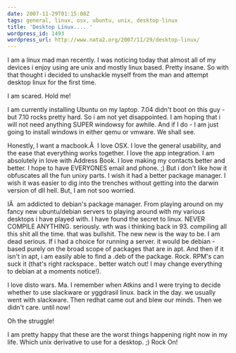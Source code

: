```yaml
---
date: 2007-11-29T01:15:08Z
tags: general, linux, osx, ubuntu, unix, desktop-linux
title: 'Desktop Linux.... '
wordpress_id: 1493
wordpress_url: http://www.nata2.org/2007/11/29/desktop-linux/
---
```


I am a linux mad man recently. I was noticing today that almost all of my devices i enjoy using are unix and mostly linux based. Pretty insane. So with that thought i decided to unshackle myself from the man and attempt desktop linux for the first time.

I am scared. Hold me!

I am currently installing Ubuntu on my laptop. 7.04 didn't boot on this guy - but 7.10 rocks pretty hard. So i am not yet disappointed. I am hoping that i will not need anything SUPER windowsy for awhile. And if I do - I am just going to install windows in either qemu or vmware. We shall see.

Honestly, I want a macbook.Â  I love OSX. I love the general usability, and the ease that everything works together. I love the app integration. I am absolutely in love with Address Book. I love making my contacts better and better. I hope to have EVERYONES email and phone. ;) But i don't like how it obfuscates all the fun unixy parts. I wish it had a better package manager. I wish it was easier to dig into the trenches without getting into the darwin version of dll hell. But, I am not soo worried.

IÂ  am addicted to debian's package manager. From playing around on my fancy new ubuntu/debian servers to playing around with my various desktops i have played with. I have found the secret to linux. NEVER COMPILE ANYTHING. seriously. wth was i thinking back in 93. compiling all this shit all the time. that was bullshit. The new new is the way to be. I am dead serious. If i had a choice for running a server. it would be debian - based purely on the broad scope of packages that are in apt. And then if it isn't in apt, i am easily able to find a .deb of the package. Rock. RPM's can suck it (that's right rackspace.. better watch out! I may change everything to debian at a moments notice!).

I love disto wars. Ma. I remember when Atkins and I were trying to decide whether to use slackware or yggdrasil linux. back in the day. we usually went with slackware. Then redhat came out and blew our minds. Then we didn't care. until now!

Oh the struggle!

I am pretty happy that these are the worst things happening right now in my life. Which unix derivative to use for a desktop. ;) Rock On!
